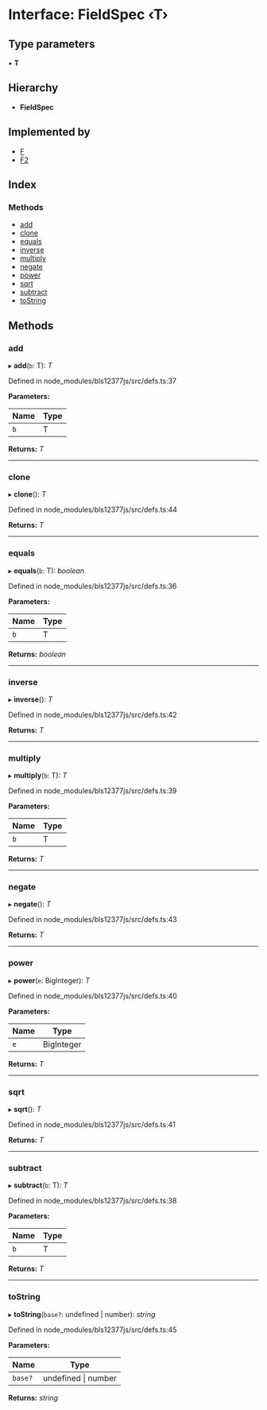 # Interface: FieldSpec ‹**T**›

## Type parameters

▪ **T**

## Hierarchy

* **FieldSpec**

## Implemented by

* [F](../classes/_node_modules_bls12377js_src_f_.f.md)
* [F2](../classes/_node_modules_bls12377js_src_f2_.f2.md)

## Index

### Methods

* [add](_node_modules_bls12377js_src_defs_.fieldspec.md#add)
* [clone](_node_modules_bls12377js_src_defs_.fieldspec.md#clone)
* [equals](_node_modules_bls12377js_src_defs_.fieldspec.md#equals)
* [inverse](_node_modules_bls12377js_src_defs_.fieldspec.md#inverse)
* [multiply](_node_modules_bls12377js_src_defs_.fieldspec.md#multiply)
* [negate](_node_modules_bls12377js_src_defs_.fieldspec.md#negate)
* [power](_node_modules_bls12377js_src_defs_.fieldspec.md#power)
* [sqrt](_node_modules_bls12377js_src_defs_.fieldspec.md#sqrt)
* [subtract](_node_modules_bls12377js_src_defs_.fieldspec.md#subtract)
* [toString](_node_modules_bls12377js_src_defs_.fieldspec.md#tostring)

## Methods

###  add

▸ **add**(`b`: T): *T*

Defined in node_modules/bls12377js/src/defs.ts:37

**Parameters:**

Name | Type |
------ | ------ |
`b` | T |

**Returns:** *T*

___

###  clone

▸ **clone**(): *T*

Defined in node_modules/bls12377js/src/defs.ts:44

**Returns:** *T*

___

###  equals

▸ **equals**(`b`: T): *boolean*

Defined in node_modules/bls12377js/src/defs.ts:36

**Parameters:**

Name | Type |
------ | ------ |
`b` | T |

**Returns:** *boolean*

___

###  inverse

▸ **inverse**(): *T*

Defined in node_modules/bls12377js/src/defs.ts:42

**Returns:** *T*

___

###  multiply

▸ **multiply**(`b`: T): *T*

Defined in node_modules/bls12377js/src/defs.ts:39

**Parameters:**

Name | Type |
------ | ------ |
`b` | T |

**Returns:** *T*

___

###  negate

▸ **negate**(): *T*

Defined in node_modules/bls12377js/src/defs.ts:43

**Returns:** *T*

___

###  power

▸ **power**(`e`: BigInteger): *T*

Defined in node_modules/bls12377js/src/defs.ts:40

**Parameters:**

Name | Type |
------ | ------ |
`e` | BigInteger |

**Returns:** *T*

___

###  sqrt

▸ **sqrt**(): *T*

Defined in node_modules/bls12377js/src/defs.ts:41

**Returns:** *T*

___

###  subtract

▸ **subtract**(`b`: T): *T*

Defined in node_modules/bls12377js/src/defs.ts:38

**Parameters:**

Name | Type |
------ | ------ |
`b` | T |

**Returns:** *T*

___

###  toString

▸ **toString**(`base?`: undefined | number): *string*

Defined in node_modules/bls12377js/src/defs.ts:45

**Parameters:**

Name | Type |
------ | ------ |
`base?` | undefined &#124; number |

**Returns:** *string*
